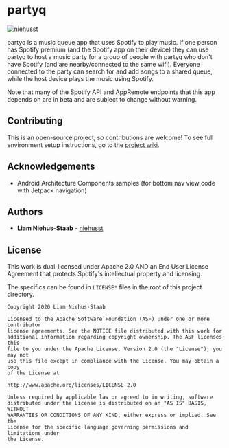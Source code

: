 # partyq

[![niehusst](https://circleci.com/gh/niehusst/partyq.svg?style=svg)](https://app.circleci.com/pipelines/github/niehusst/partyq)

partyq is a music queue app that uses Spotify to play music. If one person has Spotify premium (and the Spotify app on their device) they can use partyq to host a music party for a group of people with partyq who don't have Spotify (and are nearby/connected to the same wifi). Everyone connected to the party can search for and add songs to a shared queue, while the host device plays the music using Spotify.
    
Note that many of the Spotify API and AppRemote endpoints that this app depends on are in beta and are subject to change without warning.

## Contributing

This is an open-source project, so contributions are welcome! To see full environment setup instructions, go to the [project wiki](https://github.com/niehusst/partyq-android/wiki/Development-Setup).

## Acknowledgements
* Android Architecture Components samples (for bottom nav view code with Jetpack navigation)

## Authors

* **Liam Niehus-Staab** - [niehusst](https://github.com/niehusst)

## License

This work is dual-licensed under Apache 2.0 AND an End User License Agreement that protects Spotify's intellectual property and licensing.

The specifics can be found in `LICENSE*` files in the root of this project directory.

```
Copyright 2020 Liam Niehus-Staab

Licensed to the Apache Software Foundation (ASF) under one or more contributor 
license agreements. See the NOTICE file distributed with this work for 
additional information regarding copyright ownership. The ASF licenses this 
file to you under the Apache License, Version 2.0 (the "License"); you may not 
use this file except in compliance with the License. You may obtain a copy 
of the License at

http://www.apache.org/licenses/LICENSE-2.0

Unless required by applicable law or agreed to in writing, software 
distributed under the License is distributed on an "AS IS" BASIS, WITHOUT 
WARRANTIES OR CONDITIONS OF ANY KIND, either express or implied. See the 
License for the specific language governing permissions and limitations under 
the License.
```
